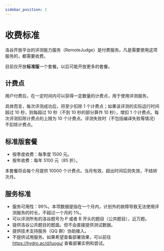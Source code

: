 ```yaml
---
sidebar_position: 2
---
```


# 收费标准

洛谷开放平台的评测能力服务（RemoteJudge）是付费服务。凡是需要使用这项服务的，都需要收费。

目前仅开放**标准版**一个套餐。以后可能开放更多的套餐。

## 计费点

用户付费后，在一定时间内可以获得一定数量的计费点，用于使用评测服务。

具体而言，每次评测成功后，将至少扣除 1 个计费点；如果该评测的实际运行时间超过 10 秒，则每超过 10 秒（不到 10 秒的部分算作 10 秒），增扣 1 个计费点。每次评测扣除计费点的上限为 10 个计费点。评测失败时（不包括编译失败等情况）不扣除计费点。

## 标准版套餐

- 按季度收费：每季度 1500 元。
- 按年收费：每年 5100 元（85 折）。

本套餐将会每个月提供 10000 个计费点。当月有效，超出时间后则失效，不结转次月。

## 服务标准

- 服务可用性：99%。本项数据是指在一个月内，计划外的故障导致无法使用评测服务的时长，不超过一个月的 1%。
- 可以评测所有的洛谷题号为 P 或者 B 开头的题目（公共题目），近万题。
- 提供洛谷公共题目的题面。但不会直接提供测试数据。
- 提供技术支持服务（QQ 群）协助接入。
- 不提供试用服务。如果希望查看部署效果，可以前往 <https://hydro.ac/d/luogu/> 查看部署实例和尝试。
